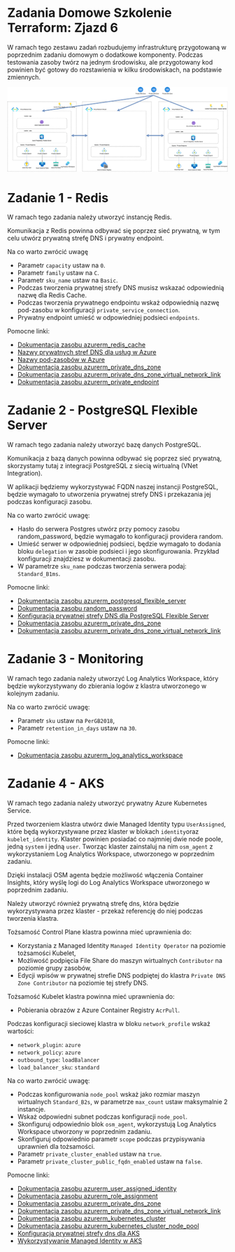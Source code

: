 # Zadania Domowe Szkolenie Terraform: Zjazd 6

W ramach tego zestawu zadań rozbudujemy infrastrukturę przygotowaną w poprzednim zadaniu domowym o dodatkowe komponenty.
Podczas testowania zasoby twórz na jednym środowisku, ale przygotowany kod powinien być gotowy do rozstawienia w kilku
środowiskach, na podstawie zmiennych.

![Zadanie domowe](zadania.png "Zadanie domowe")

# Zadanie 1 - Redis

W ramach tego zadania należy utworzyć instancję Redis.

Komunikacja z Redis powinna odbywać się poprzez sieć prywatną, w tym celu utwórz prywatną strefę DNS i prywatny
endpoint.

Na co warto zwrócić uwagę

* Parametr `capacity` ustaw na `0`.
* Parametr `family` ustaw na `C`.
* Parametr `sku_name` ustaw na `Basic`.
* Podczas tworzenia prywatnej strefy DNS musisz wskazać odpowiednią nazwę dla Redis Cache.
* Podczas tworzenia prywatnego endpointu wskaż odpowiednią nazwę pod-zasobu w konfiguracji `private_service_connection`.
* Prywatny endpoint umieść w odpowiedniej podsieci `endpoints`.

Pomocne linki:

* [Dokumentacja zasobu azurerm_redis_cache](https://registry.terraform.io/providers/hashicorp/azurerm/latest/docs/resources/redis_cache)
* [Nazwy prywatnych stref DNS dla usług w Azure](https://learn.microsoft.com/en-us/azure/private-link/private-endpoint-dns#azure-services-dns-zone-configuration)
* [Nazwy pod-zasobów w Azure](https://learn.microsoft.com/en-us/azure/private-link/private-endpoint-overview#private-link-resource)
* [Dokumentacja zasobu azurerm_private_dns_zone](https://registry.terraform.io/providers/hashicorp/azurerm/latest/docs/resources/private_dns_zone)
* [Dokumentacja zasobu azurerm_private_dns_zone_virtual_network_link](https://registry.terraform.io/providers/hashicorp/azurerm/latest/docs/resources/private_dns_zone_virtual_network_link)
* [Dokumentacja zasobu azurerm_private_endpoint](https://registry.terraform.io/providers/hashicorp/azurerm/latest/docs/resources/private_endpoint)

# Zadanie 2 - PostgreSQL Flexible Server

W ramach tego zadania należy utworzyć bazę danych PostgreSQL.

Komunikacja z bazą danych powinna odbywać się poprzez sieć prywatną, skorzystamy tutaj z integracji PostgreSQL z siecią
wirtualną (VNet Integration).

W aplikacji będziemy wykorzystywać FQDN naszej instancji PostgreSQL, będzie wymagało to utworzenia prywatnej strefy DNS
i przekazania jej podczas konfiguracji zasobu.

Na co warto zwrócić uwagę:

* Hasło do serwera Postgres utwórz przy pomocy zasobu random_password, będzie wymagało to konfiguracji providera random.
* Umieść serwer w odpowiedniej podsieci, będzie wymagało to dodania bloku `delegation` w zasobie podsieci i jego
  skonfigurowania. Przykład konfiguracji znajdziesz w dokumentacji zasobu.
* W parametrze `sku_name` podczas tworzenia serwera podaj: `Standard_B1ms`.

Pomocne linki:

* [Dokumentacja zasobu azurerm_postgresql_flexible_server](https://registry.terraform.io/providers/hashicorp/azurerm/latest/docs/resources/postgresql_flexible_server)
* [Dokumentacja zasobu random_password](https://registry.terraform.io/providers/hashicorp/random/latest/docs/resources/password)
* [Konfiguracja prywatnej strefy DNS dla PostgreSQL Flexible Server](https://learn.microsoft.com/en-us/azure/postgresql/flexible-server/concepts-networking#using-a-private-dns-zone)
* [Dokumentacja zasobu azurerm_private_dns_zone](https://registry.terraform.io/providers/hashicorp/azurerm/latest/docs/resources/private_dns_zone)
* [Dokumentacja zasobu azurerm_private_dns_zone_virtual_network_link](https://registry.terraform.io/providers/hashicorp/azurerm/latest/docs/resources/private_dns_zone_virtual_network_link)

# Zadanie 3 - Monitoring

W ramach tego zadania należy utworzyć Log Analytics Workspace, który będzie wykorzystywany do zbierania logów z klastra
utworzonego w kolejnym zadaniu.

Na co warto zwrócić uwagę:

* Parametr `sku` ustaw na `PerGB2018`,
* Parametr `retention_in_days` ustaw na `30`.

Pomocne linki:

* [Dokumentacja zasobu azurerm_log_analytics_workspace](https://registry.terraform.io/providers/hashicorp/azurerm/latest/docs/resources/log_analytics_workspace)

# Zadanie 4 - AKS

W ramach tego zadania należy utworzyć prywatny Azure Kubernetes Service.

Przed tworzeniem klastra utwórz dwie Managed Identity typu `UserAssigned`, które będą wykorzystywane przez klaster w
blokach `identity`oraz `kubelet_identity`.
Klaster powinien posiadać co najmniej dwie node poole, jedną `system` i jedną `user`.
Tworząc klaster zainstaluj na nim `osm_agent` z wykorzystaniem Log Analytics Workspace, utworzonego w poprzednim
zadaniu. 

Dzięki instalacji OSM agenta będzie możliwość włączenia Container Insights, który wyślę logi do Log Analytics
Workspace utworzonego w poprzednim zadaniu. 

Należy utworzyć również prywatną strefę dns, która będzie wykorzystywana przez klaster - przekaż referencję do niej podczas tworzenia klastra.

Tożsamość Control Plane klastra powinna mieć uprawnienia do:

* Korzystania z Managed Identity `Managed Identity Operator` na poziomie tożsamości Kubelet,
* Możliwość podpięcia File Share do maszyn wirtualnych `Contributor` na poziomie grupy zasobów,
* Edycji wpisów w prywatnej strefie DNS podpiętej do klastra `Private DNS Zone Contributor` na poziomie tej strefy DNS.

Tożsamość Kubelet klastra powinna mieć uprawnienia do:

* Pobierania obrazów z Azure Container Registry `AcrPull`.

Podczas konfiguracji sieciowej klastra w bloku `network_profile` wskaż wartości:

* `network_plugin`: `azure`
* `network_policy`: `azure`
* `outbound_type`: `loadBalancer`
* `load_balancer_sku`: `standard`

Na co warto zwrócić uwagę:

* Podczas konfigurowania `node_pool` wskaż jako rozmiar maszyn wirtualnych `Standard_B2s`, w parametrze `max_count`
  ustaw maksymalnie 2 instancje.
* Wskaż odpowiedni subnet podczas konfiguracji `node_pool`.
* Skonfiguruj odpowiednio blok `osm_agent`, wykorzystują Log Analytics Workspace utworzony w poprzednim zadaniu.
* Skonfiguruj odpowiednio parametr `scope` podczas przypisywania uprawnień dla tożsamości.
* Parametr `private_cluster_enabled` ustaw na `true`.
* Parametr `private_cluster_public_fqdn_enabled` ustaw na `false`.

Pomocne linki:

* [Dokumentacja zasobu azurerm_user_assigned_identity](https://registry.terraform.io/providers/hashicorp/azurerm/latest/docs/resources/user_assigned_identity)
* [Dokumentacja zasobu azurerm_role_assignment](https://registry.terraform.io/providers/hashicorp/azurerm/latest/docs/resources/role_assignment)
* [Dokumentacja zasobu azurerm_private_dns_zone](https://registry.terraform.io/providers/hashicorp/azurerm/latest/docs/resources/private_dns_zone)
* [Dokumentacja zasobu azurerm_private_dns_zone_virtual_network_link](https://registry.terraform.io/providers/hashicorp/azurerm/latest/docs/resources/private_dns_zone_virtual_network_link)
* [Dokumentacja zasobu azurerm_kubernetes_cluster](https://registry.terraform.io/providers/hashicorp/azurerm/latest/docs/resources/kubernetes_cluster)
* [Dokumentacja zasobu azurerm_kubernetes_cluster_node_pool](https://registry.terraform.io/providers/hashicorp/azurerm/latest/docs/resources/kubernetes_cluster_node_pool)
* [Konfiguracja prywatnej strefy dns dla AKS](https://learn.microsoft.com/en-us/azure/aks/private-clusters#configure-private-dns-zone)
* [Wykorzystywanie Managed Identity w AKS](https://learn.microsoft.com/en-us/azure/aks/use-managed-identity)
